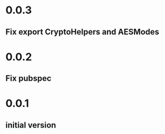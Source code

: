 
# 0.0.3

## Fix export CryptoHelpers and AESModes

# 0.0.2

## Fix pubspec

# 0.0.1

## initial version
